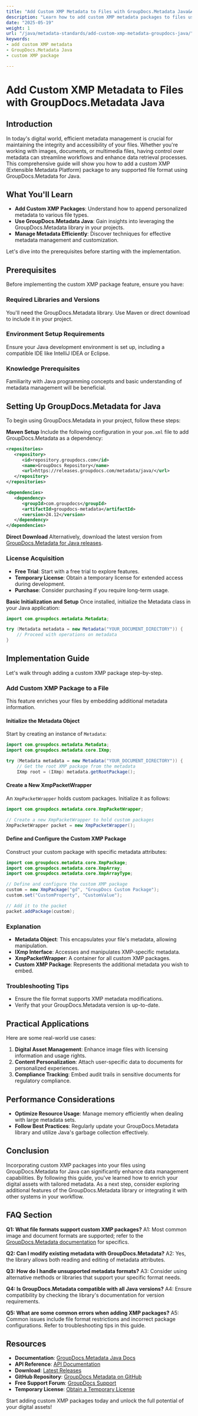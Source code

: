 ```yaml
---
title: "Add Custom XMP Metadata to Files with GroupDocs.Metadata Java&#58; A Comprehensive Guide"
description: "Learn how to add custom XMP metadata packages to files using GroupDocs.Metadata for Java. Enhance file data management with this step-by-step tutorial."
date: "2025-05-19"
weight: 1
url: "/java/metadata-standards/add-custom-xmp-metadata-groupdocs-java/"
keywords:
- add custom XMP metadata
- GroupDocs.Metadata Java
- custom XMP package

---
```



# Add Custom XMP Metadata to Files with GroupDocs.Metadata Java

## Introduction
In today's digital world, efficient metadata management is crucial for maintaining the integrity and accessibility of your files. Whether you're working with images, documents, or multimedia files, having control over metadata can streamline workflows and enhance data retrieval processes. This comprehensive guide will show you how to add a custom XMP (Extensible Metadata Platform) package to any supported file format using GroupDocs.Metadata for Java.

## What You'll Learn
- **Add Custom XMP Packages**: Understand how to append personalized metadata to various file types.
- **Use GroupDocs.Metadata Java**: Gain insights into leveraging the GroupDocs.Metadata library in your projects.
- **Manage Metadata Efficiently**: Discover techniques for effective metadata management and customization.

Let's dive into the prerequisites before starting with the implementation.

## Prerequisites
Before implementing the custom XMP package feature, ensure you have:

### Required Libraries and Versions
You'll need the GroupDocs.Metadata library. Use Maven or direct download to include it in your project.

### Environment Setup Requirements
Ensure your Java development environment is set up, including a compatible IDE like IntelliJ IDEA or Eclipse.

### Knowledge Prerequisites
Familiarity with Java programming concepts and basic understanding of metadata management will be beneficial.

## Setting Up GroupDocs.Metadata for Java
To begin using GroupDocs.Metadata in your project, follow these steps:

**Maven Setup**
Include the following configuration in your `pom.xml` file to add GroupDocs.Metadata as a dependency:
```xml
<repositories>
   <repository>
      <id>repository.groupdocs.com</id>
      <name>GroupDocs Repository</name>
      <url>https://releases.groupdocs.com/metadata/java/</url>
   </repository>
</repositories>

<dependencies>
   <dependency>
      <groupId>com.groupdocs</groupId>
      <artifactId>groupdocs-metadata</artifactId>
      <version>24.12</version>
   </dependency>
</dependencies>
```
**Direct Download**
Alternatively, download the latest version from [GroupDocs.Metadata for Java releases](https://releases.groupdocs.com/metadata/java/).

### License Acquisition
- **Free Trial**: Start with a free trial to explore features.
- **Temporary License**: Obtain a temporary license for extended access during development.
- **Purchase**: Consider purchasing if you require long-term usage.

**Basic Initialization and Setup**
Once installed, initialize the Metadata class in your Java application:
```java
import com.groupdocs.metadata.Metadata;

try (Metadata metadata = new Metadata("YOUR_DOCUMENT_DIRECTORY")) {
    // Proceed with operations on metadata
}
```
## Implementation Guide
Let's walk through adding a custom XMP package step-by-step.

### Add Custom XMP Package to a File
This feature enriches your files by embedding additional metadata information.

#### Initialize the Metadata Object
Start by creating an instance of `Metadata`:
```java
import com.groupdocs.metadata.Metadata;
import com.groupdocs.metadata.core.IXmp;

try (Metadata metadata = new Metadata("YOUR_DOCUMENT_DIRECTORY")) {
    // Get the root XMP package from the metadata
    IXmp root = (IXmp) metadata.getRootPackage();
```
#### Create a New XmpPacketWrapper
An `XmpPacketWrapper` holds custom packages. Initialize it as follows:
```java
import com.groupdocs.metadata.core.XmpPacketWrapper;

// Create a new XmpPacketWrapper to hold custom packages
XmpPacketWrapper packet = new XmpPacketWrapper();
```
#### Define and Configure the Custom XMP Package
Construct your custom package with specific metadata attributes:
```java
import com.groupdocs.metadata.core.XmpPackage;
import com.groupdocs.metadata.core.XmpArray;
import com.groupdocs.metadata.core.XmpArrayType;

// Define and configure the custom XMP package
custom = new XmpPackage("gd", "GroupDocs Custom Package");
custom.set("CustomProperty", "CustomValue");

// Add it to the packet
packet.addPackage(custom);
```
### Explanation
- **Metadata Object**: This encapsulates your file's metadata, allowing manipulation.
- **IXmp Interface**: Accesses and manipulates XMP-specific metadata.
- **XmpPacketWrapper**: A container for all custom XMP packages.
- **Custom XMP Package**: Represents the additional metadata you wish to embed.

### Troubleshooting Tips
- Ensure the file format supports XMP metadata modifications.
- Verify that your GroupDocs.Metadata version is up-to-date.

## Practical Applications
Here are some real-world use cases:
1. **Digital Asset Management**: Enhance image files with licensing information and usage rights.
2. **Content Personalization**: Attach user-specific data to documents for personalized experiences.
3. **Compliance Tracking**: Embed audit trails in sensitive documents for regulatory compliance.

## Performance Considerations
- **Optimize Resource Usage**: Manage memory efficiently when dealing with large metadata sets.
- **Follow Best Practices**: Regularly update your GroupDocs.Metadata library and utilize Java's garbage collection effectively.

## Conclusion
Incorporating custom XMP packages into your files using GroupDocs.Metadata for Java can significantly enhance data management capabilities. By following this guide, you've learned how to enrich your digital assets with tailored metadata. As a next step, consider exploring additional features of the GroupDocs.Metadata library or integrating it with other systems in your workflow.

## FAQ Section
**Q1: What file formats support custom XMP packages?**
A1: Most common image and document formats are supported; refer to the [GroupDocs.Metadata documentation](https://docs.groupdocs.com/metadata/java/) for specifics.

**Q2: Can I modify existing metadata with GroupDocs.Metadata?**
A2: Yes, the library allows both reading and editing of metadata attributes.

**Q3: How do I handle unsupported metadata formats?**
A3: Consider using alternative methods or libraries that support your specific format needs.

**Q4: Is GroupDocs.Metadata compatible with all Java versions?**
A4: Ensure compatibility by checking the library's documentation for version requirements.

**Q5: What are some common errors when adding XMP packages?**
A5: Common issues include file format restrictions and incorrect package configurations. Refer to troubleshooting tips in this guide.

## Resources
- **Documentation**: [GroupDocs.Metadata Java Docs](https://docs.groupdocs.com/metadata/java/)
- **API Reference**: [API Documentation](https://reference.groupdocs.com/metadata/java/)
- **Download**: [Latest Releases](https://releases.groupdocs.com/metadata/java/)
- **GitHub Repository**: [GroupDocs Metadata on GitHub](https://github.com/groupdocs-metadata/GroupDocs.Metadata-for-Java)
- **Free Support Forum**: [GroupDocs Support](https://forum.groupdocs.com/c/metadata/)
- **Temporary License**: [Obtain a Temporary License](https://purchase.groupdocs.com/temporary-license/)

Start adding custom XMP packages today and unlock the full potential of your digital assets!
